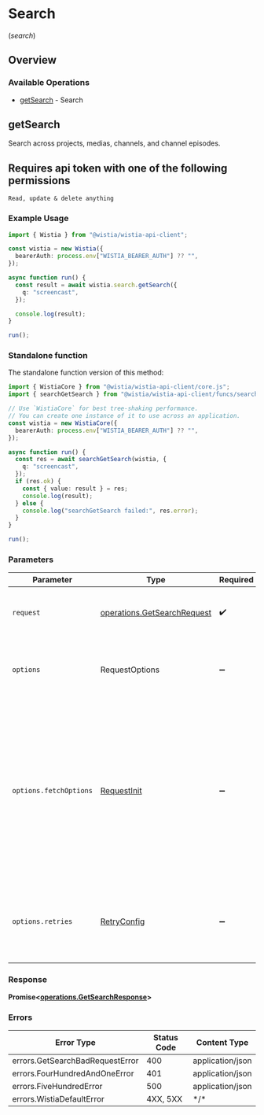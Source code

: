 # Search
(*search*)

## Overview

### Available Operations

* [getSearch](#getsearch) - Search

## getSearch

Search across projects, medias, channels, and channel episodes.

## Requires api token with one of the following permissions
```
Read, update & delete anything
```


### Example Usage

<!-- UsageSnippet language="typescript" operationID="get_/search" method="get" path="/search" -->
```typescript
import { Wistia } from "@wistia/wistia-api-client";

const wistia = new Wistia({
  bearerAuth: process.env["WISTIA_BEARER_AUTH"] ?? "",
});

async function run() {
  const result = await wistia.search.getSearch({
    q: "screencast",
  });

  console.log(result);
}

run();
```

### Standalone function

The standalone function version of this method:

```typescript
import { WistiaCore } from "@wistia/wistia-api-client/core.js";
import { searchGetSearch } from "@wistia/wistia-api-client/funcs/searchGetSearch.js";

// Use `WistiaCore` for best tree-shaking performance.
// You can create one instance of it to use across an application.
const wistia = new WistiaCore({
  bearerAuth: process.env["WISTIA_BEARER_AUTH"] ?? "",
});

async function run() {
  const res = await searchGetSearch(wistia, {
    q: "screencast",
  });
  if (res.ok) {
    const { value: result } = res;
    console.log(result);
  } else {
    console.log("searchGetSearch failed:", res.error);
  }
}

run();
```

### Parameters

| Parameter                                                                                                                                                                      | Type                                                                                                                                                                           | Required                                                                                                                                                                       | Description                                                                                                                                                                    |
| ------------------------------------------------------------------------------------------------------------------------------------------------------------------------------ | ------------------------------------------------------------------------------------------------------------------------------------------------------------------------------ | ------------------------------------------------------------------------------------------------------------------------------------------------------------------------------ | ------------------------------------------------------------------------------------------------------------------------------------------------------------------------------ |
| `request`                                                                                                                                                                      | [operations.GetSearchRequest](../../models/operations/getsearchrequest.md)                                                                                                     | :heavy_check_mark:                                                                                                                                                             | The request object to use for the request.                                                                                                                                     |
| `options`                                                                                                                                                                      | RequestOptions                                                                                                                                                                 | :heavy_minus_sign:                                                                                                                                                             | Used to set various options for making HTTP requests.                                                                                                                          |
| `options.fetchOptions`                                                                                                                                                         | [RequestInit](https://developer.mozilla.org/en-US/docs/Web/API/Request/Request#options)                                                                                        | :heavy_minus_sign:                                                                                                                                                             | Options that are passed to the underlying HTTP request. This can be used to inject extra headers for examples. All `Request` options, except `method` and `body`, are allowed. |
| `options.retries`                                                                                                                                                              | [RetryConfig](../../lib/utils/retryconfig.md)                                                                                                                                  | :heavy_minus_sign:                                                                                                                                                             | Enables retrying HTTP requests under certain failure conditions.                                                                                                               |

### Response

**Promise\<[operations.GetSearchResponse](../../models/operations/getsearchresponse.md)\>**

### Errors

| Error Type                      | Status Code                     | Content Type                    |
| ------------------------------- | ------------------------------- | ------------------------------- |
| errors.GetSearchBadRequestError | 400                             | application/json                |
| errors.FourHundredAndOneError   | 401                             | application/json                |
| errors.FiveHundredError         | 500                             | application/json                |
| errors.WistiaDefaultError       | 4XX, 5XX                        | \*/\*                           |